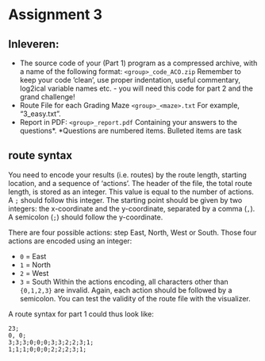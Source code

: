 # Assignment 3

## Inleveren:

 - The source code of your (Part 1) program as a compressed archive, with a name of the
following format: `<group>_code_ACO.zip`
   Remember to keep your code ’clean’, use proper indentation, useful commentary, log2ical variable names etc. - you will need this code for part 2 and the grand challenge!
 - Route File for each Grading Maze `<group>_<maze>.txt` For example, “3_easy.txt”.
 - Report in PDF:
   `<group>_report.pdf`
   Containing your answers to the questions*. *Questions are numbered items. Bulleted items are task


## route syntax
You need to encode your results (i.e. routes) by the route length, starting location, and a
sequence of ‘actions’.
The header of the file, the total route length, is stored as an integer.
This value is equal to the number of actions. A `;` should follow this integer.
The starting point should be given by two integers: the x-coordinate and the y-coordinate, separated by a comma (`,`). A semicolon (`;`) should follow the y-coordinate.

There are four possible actions: step East, North, West or South. Those four actions are encoded using an integer:

 - `0` = East
 - `1` = North
 - `2` = West
 - `3` = South
Within the actions encoding, all characters other than `{0,1,2,3}` are invalid.
Again, each action should be followed by a semicolon. You can test the validity of the route file with the
visualizer.

A route syntax for part 1 could thus look like:

```
23;
0, 0;
3;3;3;0;0;0;3;3;2;2;3;1;
1;1;1;0;0;0;2;2;2;3;1;
```
